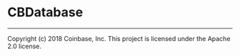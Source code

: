 # CBDatabase

- - -
Copyright (c) 2018 Coinbase, Inc. This project is licensed under the Apache 2.0 license.
